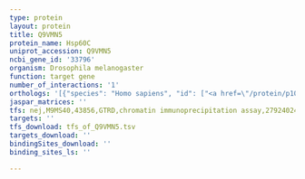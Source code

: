 ```yaml
---
type: protein
layout: protein
title: Q9VMN5
protein_name: Hsp60C
uniprot_accession: Q9VMN5
ncbi_gene_id: '33796'
organism: Drosophila melanogaster
function: target gene
number_of_interactions: '1'
orthologs: '[{"species": "Homo sapiens", "id": ["<a href=\"/protein/p10809\">P10809</a>"]}, {"species": "Danio rerio", "id": ["<a href=\"/protein/q803b0\">Q803B0</a>"]}, {"species": "Mus musculus", "id": ["<a href=\"/protein/p63038\">P63038</a>"]}, {"species": "Rattus norvegicus", "id": ["<a href=\"/protein/p63039\">P63039</a>"]}, {"species": "Caenorhabditis elegans", "id": ["<a href=\"/protein/p50140\">P50140</a>"]}, {"species": "Saccharomyces cerevisiae", "id": ["<a href=\"/protein/p19882\">P19882</a>"]}]'
jaspar_matrices: ''
tfs: nej,M9MS40,43856,GTRD,chromatin immunoprecipitation assay,27924024%5Buid%5D,No
targets: ''
tfs_download: tfs_of_Q9VMN5.tsv
targets_download: ''
bindingSites_download: ''
binding_sites_ls: ''

---
```

